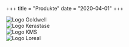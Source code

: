 +++
title = "Produkte"
date = "2020-04-01"
+++



<div class="grid">
<div>
<img class="section-img" src="../produkte/goldwell.png" alt="Logo Goldwell"> 
</div>
<div>  
<img class="section-img" src="../produkte/kerastase.png" alt="Logo Kerastase">
</div>
<div>  
<img class="section-img" src="../produkte/kms.png" alt="Logo KMS">
</div>
<div>  
<img  class="section-img" src="../produkte/loreal.png" alt="Logo Loreal">
 </div>
</div>


